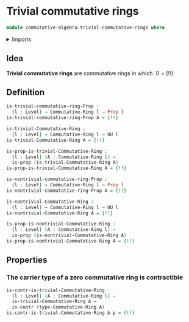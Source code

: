 # Trivial commutative rings

```agda
module commutative-algebra.trivial-commutative-rings where
```

<details><summary>Imports</summary>

```agda
open import commutative-algebra.commutative-rings

open import foundation.contractible-types
open import foundation.negation
open import foundation.propositions
open import foundation.sets
open import foundation.universe-levels

open import ring-theory.trivial-rings
```

</details>

## Idea

**Trivial commutative rings** are commutative rings in which `0 = {!!}

## Definition

```agda
is-trivial-commutative-ring-Prop :
  {l : Level} → Commutative-Ring l → Prop l
is-trivial-commutative-ring-Prop A = {!!}

is-trivial-Commutative-Ring :
  {l : Level} → Commutative-Ring l → UU l
is-trivial-Commutative-Ring A = {!!}

is-prop-is-trivial-Commutative-Ring :
  {l : Level} (A : Commutative-Ring l) →
  is-prop (is-trivial-Commutative-Ring A)
is-prop-is-trivial-Commutative-Ring A = {!!}

is-nontrivial-commutative-ring-Prop :
  {l : Level} → Commutative-Ring l → Prop l
is-nontrivial-commutative-ring-Prop A = {!!}

is-nontrivial-Commutative-Ring :
  {l : Level} → Commutative-Ring l → UU l
is-nontrivial-Commutative-Ring A = {!!}

is-prop-is-nontrivial-Commutative-Ring :
  {l : Level} (A : Commutative-Ring l) →
  is-prop (is-nontrivial-Commutative-Ring A)
is-prop-is-nontrivial-Commutative-Ring A = {!!}
```

## Properties

### The carrier type of a zero commutative ring is contractible

```agda
is-contr-is-trivial-Commutative-Ring :
  {l : Level} (A : Commutative-Ring l) →
  is-trivial-Commutative-Ring A →
  is-contr (type-Commutative-Ring A)
is-contr-is-trivial-Commutative-Ring A p = {!!}
```
